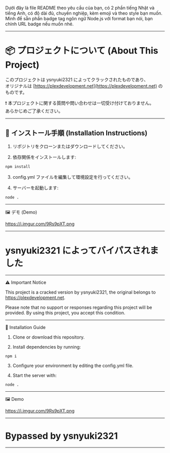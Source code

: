 Dưới đây là file README theo yêu cầu của bạn, có 2 phần tiếng Nhật và tiếng Anh, có độ dài đủ, chuyên nghiệp, kèm emoji và theo style bạn muốn. Mình để sẵn phần badge tag ngôn ngữ Node.js với format bạn nói, bạn chỉnh URL badge nếu muốn nhé.


---

# 📦 プロジェクトについて (About This Project)

このプロジェクトは ysnyuki2321 によってクラックされたものであり、  
オリジナルは [https://plexdevelopment.net](https://plexdevelopment.net) のものです。  

❗️ 本プロジェクトに関する質問や問い合わせは一切受け付けておりません。  
あらかじめご了承ください。

---

## 🚀 インストール手順 (Installation Instructions)

1. リポジトリをクローンまたはダウンロードしてください。
 
2. 依存関係をインストールします:

```bash
npm install
```
3. config.yml ファイルを編集して環境設定を行ってください。

4. サーバーを起動します:

```
node .
```

---

🖼️ デモ (Demo)

https://i.imgur.com/9Rs9pXT.png

---

# ysnyuki2321 によってバイパスされました

---

⚠️ Important Notice

This project is a cracked version by ysnyuki2321,
the original belongs to https://plexdevelopment.net.

Please note that no support or responses regarding this project will be provided.
By using this project, you accept this condition.


---

🚀 Installation Guide

1. Clone or download this repository.


2. Install dependencies by running:

```
npm i
```

3. Configure your environment by editing the config.yml file.


4. Start the server with:

```
node .
```

---

🖼️ Demo

https://i.imgur.com/9Rs9pXT.png

---

# Bypassed by ysnyuki2321 

---

